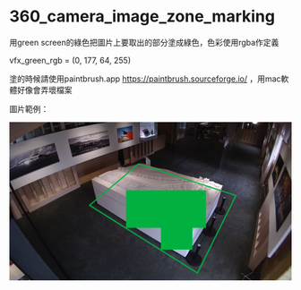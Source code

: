 # 360_camera_image_zone_marking
用green screen的綠色把圖片上要取出的部分塗成綠色，色彩使用rgba作定義

vfx_green_rgb = (0, 177, 64, 255)

塗的時候請使用paintbrush.app
https://paintbrush.sourceforge.io/
，用mac軟體好像會弄壞檔案

圖片範例：

![image](https://github.com/williamhsu17/360_camera_image_zone_marking/blob/master/image/sample_image.png)
